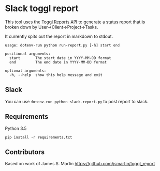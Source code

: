 # Slack toggl report

This tool uses the [Toggl Reports API](https://github.com/toggl/toggl_api_docs/blob/master/reports.md) to generate a status report that is broken down by User->Client->Project->Tasks.

It currently spits out the report in markdown to stdout.

```
usage: dotenv-run python run-report.py [-h] start end

positional arguments:
  start       The start date in YYYY-MM-DD format
  end         The end date in YYYY-MM-DD format

optional arguments:
  -h, --help  show this help message and exit
```

## Slack

You can use `dotenv-run python slack-report.py` to post report to slack.

## Requirements

Python 3.5

```
pip install -r requirements.txt
```

## Contributors

Based on work of James S. Martin https://github.com/jsmartin/toggl_report
